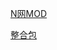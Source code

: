 

[N网MOD](https://www.nexusmods.com/palworld/mods/)

[整合包](https://www.bilibili.com/video/BV1ViC6YXE4C/)

